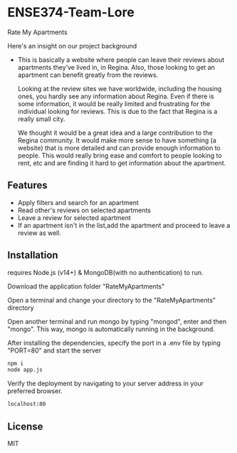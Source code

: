 # ENSE374-Team-Lore
Rate My Apartments

Here's an insight on our project background
- This is basically a website where people can leave their reviews about apartments they’ve lived in, in Regina. Also, those looking to get an apartment can benefit   greatly from the reviews.

  Looking at the review sites we have worldwide, including the housing ones, you hardly see any information about Regina. Even if there is some information, it       would be really limited and frustrating for the individual looking for reviews. This is due to the fact that Regina is a really small city.

  We thought it would be a great idea and a large contribution to the Regina community. It would make more sense to have something (a website) that is more detailed   and can provide enough information to people. This would really bring ease and comfort to people looking to rent, etc and are finding it hard to get information     about the apartment. 


## Features

- Apply filters and search for an apartment
- Read other's reviews on selected apartments
- Leave a review for selected apartment
- If an apartment isn't in the list,add the apartment and proceed to leave a review as well.

## Installation

requires Node.js (v14+) & MongoDB(with no authentication) to run.

Download the application folder "RateMyApartments"

Open a terminal and change your directory to the "RateMyApartments" directory

Open another terminal and run mongo by typing "mongod", enter and then "mongo". This way, mongo is automatically running in the background.



After installing the dependencies, specify the port in a .env file by typing "PORT=80" and start the server 

```sh
npm i
node app.js
```


Verify the deployment by navigating to your server address in
your preferred browser.

```sh
localhost:80
```

## License

MIT

